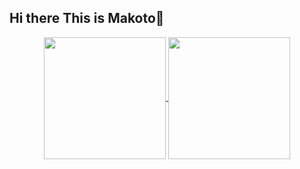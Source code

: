 ## Hi there This is Makoto👋


<p align="center">
  <a href="https://github.com/zxuexingzhijie">
    <img height=195 align="center" src="https://github-readme-stats.vercel.app/api?username=zxuexingzhijie&show_icons=true&theme=vue" />
  </a>
    <!-- <a href="https://github.com/zxuexingzhijie">
<img height=160 align="center" src="https://github-readme-streak-stats.herokuapp.com?user=zxuexingzhijie&theme=vue&hide_border=%E7%9C%9F&border_radius=6&locale=zh_Hans&date_format=%5BY%20%5DM%20j&mode=weekly" />
  </a>
  <a href="https://github.com/zxuexingzhijie">
<img height=120 align="center" src="https://github-readme-streak-stats.herokuapp.com?user=zxuexingzhijie&theme=vue&hide_border=true&border_radius=5"/>
  </a> -->
  <a href="https://github.com/zxuexingzhijie">
    <img height=195 align="center" src="https://github-readme-stats.vercel.app/api/top-langs?username=zxuexingzhijie&layout=compact&langs_count=8&card_width=130&theme=vue" />
  </a>
</p>






